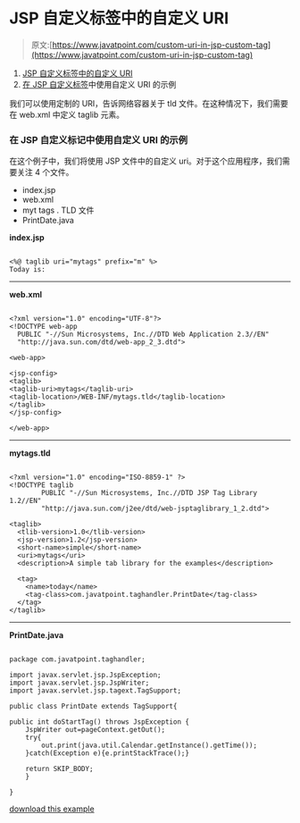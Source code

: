 # JSP 自定义标签中的自定义 URI

> 原文:[https://www.javatpoint.com/custom-uri-in-jsp-custom-tag](https://www.javatpoint.com/custom-uri-in-jsp-custom-tag)

1.  [JSP 自定义标签中的自定义 URI](#)
2.  [在 JSP 自定义标签](#ex)中使用自定义 URI 的示例

我们可以使用定制的 URI，告诉网络容器关于 tld 文件。在这种情况下，我们需要在 web.xml 中定义 taglib 元素。

### 在 JSP 自定义标记中使用自定义 URI 的示例

在这个例子中，我们将使用 JSP 文件中的自定义 uri。对于这个应用程序，我们需要关注 4 个文件。

*   index.jsp
*   web.xml
*   myt tags . TLD 文件
*   PrintDate.java

**index.jsp**

```

<%@ taglib uri="mytags" prefix="m" %>
Today is:  
```

* * *

**web.xml**

```

<?xml version="1.0" encoding="UTF-8"?>
<!DOCTYPE web-app 
  PUBLIC "-//Sun Microsystems, Inc.//DTD Web Application 2.3//EN" 
  "http://java.sun.com/dtd/web-app_2_3.dtd"> 

<web-app>

<jsp-config>
<taglib>
<taglib-uri>mytags</taglib-uri>
<taglib-location>/WEB-INF/mytags.tld</taglib-location>
</taglib>
</jsp-config>

</web-app>

```

* * *

**mytags.tld**

```

<?xml version="1.0" encoding="ISO-8859-1" ?>
<!DOCTYPE taglib
        PUBLIC "-//Sun Microsystems, Inc.//DTD JSP Tag Library 1.2//EN"
        "http://java.sun.com/j2ee/dtd/web-jsptaglibrary_1_2.dtd">

<taglib>
  <tlib-version>1.0</tlib-version>
  <jsp-version>1.2</jsp-version>
  <short-name>simple</short-name>
  <uri>mytags</uri>
  <description>A simple tab library for the examples</description>

  <tag>
    <name>today</name>
    <tag-class>com.javatpoint.taghandler.PrintDate</tag-class>
  </tag>
</taglib>

```

* * *

**PrintDate.java**

```

package com.javatpoint.taghandler;

import javax.servlet.jsp.JspException;
import javax.servlet.jsp.JspWriter;
import javax.servlet.jsp.tagext.TagSupport;

public class PrintDate extends TagSupport{

public int doStartTag() throws JspException {
	JspWriter out=pageContext.getOut();
	try{
		out.print(java.util.Calendar.getInstance().getTime());
	}catch(Exception e){e.printStackTrace();}

	return SKIP_BODY;
	}

}

```

[download this example](https://static.javatpoint.com/src/jsp/customuri.zip)